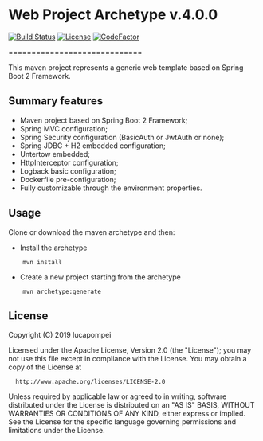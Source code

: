 # Web Project Archetype v.4.0.0

[![Build Status](https://travis-ci.org/lucapompei/WebServerTemplate.svg?branch=master)](https://travis-ci.org/lucapompei/WebServerTemplate) [![License](https://img.shields.io/badge/License-Apache%202.0-blue.svg)](https://opensource.org/licenses/Apache-2.0) [![CodeFactor](https://www.codefactor.io/repository/github/lucapompei/WebServerTemplate/badge)](https://www.codefactor.io/repository/github/lucapompei/WebServerTemplate)

=============================

This maven project represents a generic web template based on Spring Boot 2 Framework.


Summary features
-------

- Maven project based on Spring Boot 2 Framework;
- Spring MVC configuration;
- Spring Security configuration (BasicAuth or JwtAuth or none);
- Spring JDBC + H2 embedded configuration;
- Untertow embedded;
- HttpInterceptor configuration;
- Logback basic configuration;
- Dockerfile pre-configuration;
- Fully customizable through the environment properties.


Usage
-------

Clone or download the maven archetype and then:

- Install the archetype

```
	mvn install
```

- Create a new project starting from the archetype
	
```
	mvn archetype:generate
```


License
-------

  Copyright (C) 2019 lucapompei
 
  Licensed under the Apache License, Version 2.0 (the "License");
  you may not use this file except in compliance with the License.
  You may obtain a copy of the License at
 
      http://www.apache.org/licenses/LICENSE-2.0
 
  Unless required by applicable law or agreed to in writing, software
  distributed under the License is distributed on an "AS IS" BASIS,
  WITHOUT WARRANTIES OR CONDITIONS OF ANY KIND, either express or implied.
  See the License for the specific language governing permissions and
  limitations under the License.
